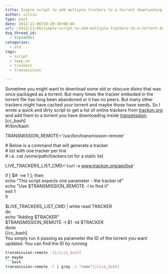 ```yaml
---
title: Simple script to add multiple trackers to a torrent downloading in transmission
author: silviu
type: post
date: 2012-11-06T20:29:30+00:00
url: /2012/11/06/simple-script-to-add-multiple-trackers-to-a-torrent-downloading-in-transmission/
dsq_thread_id:
  - 916440991
categories:
  - old
tags:
  - script
  - temp_on
  - trackers
  - transmission

---
```

Sometime you might want to download some old or obscure distro that was once packaged as a torrent. But many times the tracker embeded in the torrent file has long been abandoned or it has no peers. But many other trackers might have cached your torrent and maybe those have seeds. So I wrote a quick and dirty script to get a list of online trackers from <a href="http://www.trackon.org/" target="_blank" rel="noopener">trackon.org</a> and add them to a torrent you have downloading inside <a href="http://www.transmissionbt.com/" target="_blank" rel="noopener">transmission</a>.  
[cc_bash]  
#!/bin/bash

TRANSMISSION_REMOTE='/usr/bin/transmission-remote'

\# Below is a command that will generate a tracker  
\# list with one tracker per line  
\# i.e. cat /some/path/trackers.txt for a static list

LIVE\_TRACKERS\_LIST_CMD='curl -s www.trackon.org/api/live'

if [ $# -ne 1 ]; then  
echo "This script expects one parameter - the tracker id"  
echo "Use $TRANSMISSION_REMOTE -l to find it"  
exit 1  
fi

$LIVE\_TRACKERS\_LIST_CMD | while read TRACKER  
do  
echo "Adding $TRACKER"  
$TRANSMISSION_REMOTE -t $1 -td $TRACKER  
done  
[/cc_bash]  
You simply run it passing as parameter the ID of the torrent you want updated. You can find the ID by running  
 ```bash
transmission-remote -l[/cci\_bash]  
or maybe  
 ```bash
transmission-remote -l | grep -i "name"[/cci\_bash]